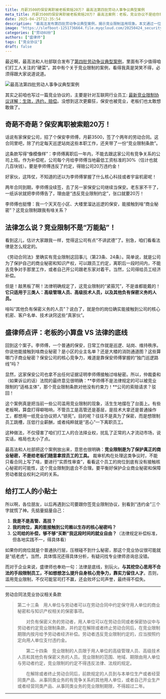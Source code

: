 ```yaml
---
title: 月薪3500的保安离职被老板索赔20万? 最高法第四批劳动人事争议典型案例
meta_title: 月薪3500的保安离职被老板索赔20万? 最高法案例：老板，竞业协议不是给你玩的
date: 2025-04-25T12:35:54
description: "最高法发布第四批劳动争议典型案例，揭示竞业限制滥用现象。本文通过一位月薪3500元保安被索赔20万的真实案例，深入解析《劳动合同法》第23、24条关于竞业限制的适用范围。盛律师详细说明竞业限制仅适用于高管、高技及负有保密义务人员的法律规定，并提供实用建议帮助打工人识别无效竞业条款。文章警示企业不要滥用竞业协议限制普通员工就业自由，呼吁平衡商业秘密保护与劳动者权益。"
image: "https://slefboot-1251736664.file.myqcloud.com/20250424_security_competition_cover.webp"
categories: ["劳动纠纷"]
authors: ["盛律师"]
tags: ["竞业协议"]
draft: false
---
```


最近啊，最高法和人社部联合发布了[第四批劳动争议典型案例](https://www.court.gov.cn/zixun/xiangqing/462311.html)，里面有不少值得咱们打工人关注的“硬菜”。其中有个关于竞业限制的案例，看得我真是哭笑不得，必须得跟大家说道说道。

![最高法第四批劳动人事争议典型案例](https://slefboot-1251736664.file.myqcloud.com/20250424_security_competition_anli.webp)

其实之前咱也写过一篇竞业协议的，主要是针对互联网行业员工: [最新竞业限制协议详解：生效，违约，赔偿](https://www.shenglvshi.cn/compete_agreements)。没想到这次更癫狂，保安也被竞业，老板们也太敢想敢做了。

## 奇葩不奇葩？保安离职被索赔20万！

话说有家保安公司，招了个保安李师傅，月薪3500，签了个两年的劳动合同。这合同里吧，除了约定每天巡逻站岗这些本职工作，还夹带了一份“竞业限制条款”。

这条款写得“像模像样”：李师傅离职后一年内，不能去跟这家公司有竞争关系的公司上班。作为补偿呢，公司每个月给李师傅当地最低工资标准的30%（估计也就几百块钱）。要是李师傅违反了约定，得赔公司20万违约金！

好家伙，这阵仗，不知道的还以为李师傅掌握了什么核心科技或者宇宙机密呢！

两年合同到期，李师傅没续签，去了另一家保安公司继续当保安。老东家不干了，一纸诉状就把李师傅告了，理由是“违反竞业限制约定”，张口就要20万！

李师傅也挺懵：我一个天天在小区、大楼里溜达巡逻的保安，能接触到啥“商业秘密”？这竞业限制跟我有啥关系？

## 法律怎么说？竞业限制不是“万能贴”！

看到这儿，估计大家跟我一样，觉得这公司有点“不讲武德”了。别急，咱们看看法律是怎么规定的。

《劳动合同法》里确实有竞业限制这回事儿（第23条、24条）。简单说，就是公司为了保护自己的商业秘密和知识产权，可以跟员工约定，离职后一段时间内，不能去竞争对手那里工作，或者自己开公司跟老东家对着干。当然，公司得给员工经济补偿。

但是！敲黑板了啊！法律明确规定了，这竞业限制的“紧箍咒”，不是谁都能戴的！**它只适用于三类人：高级管理人员、高级技术人员，以及其他负有保密义务的人员。**

啥叫“其他负有保密义务的人员”？说白了，就是你的岗位确实能接触到公司的核心机密、客户名单、技术诀窍这些“真家伙”。

## 盛律师点评：老板的小算盘 VS 法律的底线

回到这个案子。李师傅，一个普通的保安，日常工作就是巡逻、站岗、维持秩序。你说他能接触到啥商业秘密？是小区的业主名单？还是大楼的消防通道图？这些算哪门子商业秘密？保安公司的核心竞争力，难道是靠保安师傅掌握的“独门巡逻路线”吗？

显然，这家保安公司也拿不出任何证据证明李师傅接触过啥秘密。所以，仲裁委和（如果诉讼的话）法院的最终意见很明确：**李师傅不是法律规定的可以被竞业限制的“适格主体”，那个竞业限制条款对他没有约束力！**公司的索赔请求？驳回！

这个案例真是把当前一些公司滥用竞业限制的现象，活生生地摆在了台面上。有些老板啊，算盘打得噼啪响，不管员工是高管还是基层，是技术大拿还是普通操作工，都想用一纸竞业协议把人“锁死”。目的呢？往往不是真为了保密，而是想限制员工跳槽，压低行业薪酬，或者纯粹就是“恶心”一下离职员工。

这种做法，不仅侵害了咱们打工人的合法择业权，扰乱了正常的人才流动市场，说实话，格局也太小了点。

最高法和人社部把这个案例放出来，意思也很明确：**竞业限制是为了保护真正的商业秘密，不是给老板们随意拿捏员工的工具。** 裁审机构在处理这类争议时，不能只看合同上写了啥，要进行“实质性审查”，看看这个员工的岗位到底有没有接触核心秘密的可能性，这个竞业限制到底合不合理。要平衡好保护企业商业秘密和保障劳动者就业权利之间的关系。

## 给打工人的小贴士

所以啊，各位朋友，以后再遇到公司要跟你签竞业限制协议，别看到“违约金”三个字就慌了神。先掂量掂量自己：

1.  **我是不是高管、高技？**
2.  **我的岗位，真的能接触到公司赖以生存的核心秘密吗？**
3.  **公司给的补偿，够不够“买断”我这段时间的就业自由？**（法律规定补偿标准，但各地实践不一，得具体看）

如果你的岗位就是个普通执行层，压根碰不到什么秘密，那这个竞业协议很可能就是“纸老虎”。当然，具体情况还得具体分析，有疑问找专业律师咨询总没错。

而对于企业来说，盛律师也奉劝一句：法律是底线，别玩火。**与其挖空心思用不合法的手段限制员工，不如想想怎么提升自身核心竞争力，靠实力留住人才**。否则，滥用竞业限制，不仅可能官司打不赢，还会败坏公司声誉，最终得不偿失。

---

劳动合同法竞业协议相关条款

> 第二十三条　用人单位与劳动者可以在劳动合同中约定保守用人单位的商业秘密和与知识产权相关的保密事项。
>
>　　对负有保密义务的劳动者，用人单位可以在劳动合同或者保密协议中与劳动者约定竞业限制条款，并约定在解除或者终止劳动合同后，在竞业限制期限内按月给予劳动者经济补偿。劳动者违反竞业限制约定的，应当按照约定向用人单位支付违约金。
>
>　　第二十四条　竞业限制的人员限于用人单位的高级管理人员、高级技术人员和其他负有保密义务的人员。竞业限制的范围、地域、期限由用人单位与劳动者约定，竞业限制的约定不得违反法律、法规的规定。
>
>　　在解除或者终止劳动合同后，前款规定的人员到与本单位生产或者经营同类产品、从事同类业务的有竞争关系的其他用人单位，或者自己开业生产或者经营同类产品、从事同类业务的竞业限制期限，不得超过二年。

---
